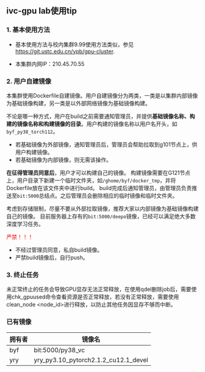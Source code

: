 ## ivc-gpu lab使用tip
### 1. 基本使用方法
- 基本使用方法与校内集群9.99使用方法类似，参见 https://git.ustc.edu.cn/ypb/gpu-cluster.

- 本集群内网IP：210.45.70.55

### 2. 用户自建镜像
本集群使用Dockerfile自建镜像。用户自建镜像分为两类，一类是以集群内部镜像为基础镜像构建，另一类是以外部网络镜像为基础镜像构建。

不论是哪一种方式，用户在build之前需要通知管理员，并提供**基础镜像名称、构建的镜像名称和构建镜像的目录**。用户构建的镜像名称以用户名开头，如`byf_py38_torch112`。

- 若基础镜像为外部镜像，通知管理员后，管理员会帮助拉取到g101节点上，供用户构建镜像。
- 若基础镜像为内部镜像，则无需该操作。

**在征得管理员同意后**，用户才可以构建自己的镜像。
构建镜像需要在G121节点上，用户目录下新建一个临时文件夹，如`/ghome/byf/docker_tmp`，并将Dockerfile放在该文件夹中进行build。
build完成后通知管理员，由管理员负责推送至`bit:5000`总结点。之后管理员会删除相应的临时镜像和临时文件夹。

考虑到存储限制，尽量不要从外部拉取镜像，推荐大家以内部镜像为基础镜像构建自己的镜像。
目前服务器上存有的`bit:5000/deepo`镜像，已经可以满足绝大多数深度学习任务。

<span style="color:red">严禁！！！</span>
- 不经过管理员同意，私自build镜像。
- 严禁build镜像后，自行push。

### 3. 终止任务
未正常终止的任务会导致GPU显存无法正常释放，在使用qdel删除job后，需要使用chk_gpuused命令查看资源是否正常释放，若没有正常释放，需要使用clean_node <node_id>进行释放，以防止其他任务因显存不够而中断。


### 已有镜像
| 拥有者 | 镜像名 |
|---------|---------|
| byf   | bit:5000/py38_vc    |
| yry   | yry_py3.10_pytorch2.1.2_cu12.1_devel   |

